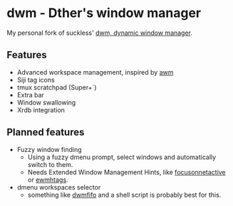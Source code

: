 # dwm - Dther's window manager

My personal fork of suckless'
[dwm, dynamic window manager](https://dwm.suckless.org).

## Features

 * Advanced workspace management, inspired by
 [awm](https://github.com/Alpt/awm)
 * Siji tag icons
 * tmux scratchpad (Super+\`)
 * Extra bar
 * Window swallowing
 * Xrdb integration

## Planned features

 * Fuzzy window finding
    - Using a fuzzy dmenu prompt, select windows and automatically
      switch to them.
    - Needs Extended Window Management Hints, like
   [focusonnetactive](https://dwm.suckless.org/patches/focusonnetactive/) or
   [ewmhtags](https://dwm.suckless.org/patches/ewmhtags/).
 * dmenu workspaces selector
    - something like [dwmfifo](https://dwm.suckless.org/patches/dwmfifo)
      and a shell script is probably best for this.
